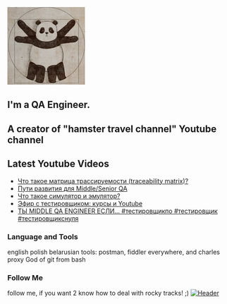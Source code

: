 [![Header](https://github.com/Bajnou/Alexey/blob/main/assets/pnd.png)](https://www.youtube.com/user/Stanleyxxl/)
## I'm a QA Engineer. 
## A creator of "hamster travel channel" Youtube channel 

## Latest Youtube Videos

<!-- YOUTUBE:START -->
- [Что такое матрица трассируемости &lpar;traceability matrix&rpar;?](https://www.youtube.com/watch?v=rXJdX236ADM)
- [Пути развития для Middle/Senior QA](https://www.youtube.com/watch?v=yx85B9Z2ZG8)
- [Что такое симулятор и эмулятор?](https://www.youtube.com/watch?v=1xS7Y4eruxY)
- [Эфир с тестировщиком: курсы и Youtube](https://www.youtube.com/watch?v=FmsgHaDgbTs)
- [ТЫ MIDDLE QA ENGINEER ЕСЛИ… #тестировщикпо #тестировщик #тестировщикснуля](https://www.youtube.com/watch?v=PPrTznA66KI)
<!-- YOUTUBE:END -->

### Language and Tools
english
polish
belarusian
tools: postman, fiddler everywhere, and charles proxy
God of git from bash

### Follow Me
follow me, if you want 2 know how to deal with rocky tracks! ;)
[![Header](https://img.shields.io/badge/Youtube-090909?style=for-the-badge&logo=youtube&logoColor=f70000)](https://www.youtube.com/user/Stanleyxxl?sub_confirmation=1)
